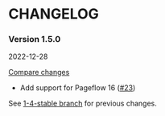 # CHANGELOG

### Version 1.5.0

2022-12-28

[Compare changes](https://github.com/codevise/pageflow-internal-links/compare/1-4-stable...v1.5.0)

- Add support for Pageflow 16
  ([#23](https://github.com/codevise/pageflow-internal-links/pull/23))

See
[1-4-stable branch](https://github.com/codevise/pageflow-internal-links/blob/1-4-stable/CHANGELOG.md)
for previous changes.

